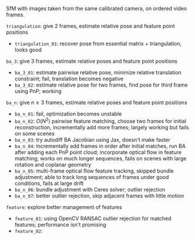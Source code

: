 SfM with images taken from the same calibrated camera, on ordered video frames.

`triangulation`: give 2 frames, estimate relative pose and feature point positions
 - `triangulation_01`: recover pose from essential matrix + triangulation, looks good

`ba_3`: give 3 frames, estimate relative poses and feature point positions
 - `ba_3_01`: estimate pairwise relative pose, minimize relative translation constraint; fail, translation becomes negative
 - `ba_3_02`: estimate relative pose for two frames, find pose for third frame using PnP; working

`ba_n`: give $n\ge3$ frames, estimate relative poses and feature point positions
 - `ba_n_01`: fail, optimization becomes unstable
 - `ba_n_02`: $O(N^2)$ pairwise feature matching, choose two frames for initial reconstruction, incrementally add more frames; largely working but fails on some scenes
 - `ba_n_03`: try autodiff BA Jacobian using Jax, doesn't make faster
 - `ba_n_04`: incrementally add frames in order after initial matches, run BA after adding each PnP point cloud; incorporate optical flow in feature matching; works on much longer sequences, fails on scenes with large rotation and coplanar geometry
 - `ba_n_05`: multi-frame optical flow feature tracking, skipped bundle adjustment; able to track long sequences of frames under good conditions, fails at large drift
 - `ba_n_06`: bundle adjustment with Ceres solver; outlier rejection
 - `ba_n_07`: better outlier rejection, skip adjacent frames with little motion

`feature`: explore better management of features
 - `feature_01`: using OpenCV RANSAC outlier rejection for matched features; performance isn't promising
 - `feature_02`: 

